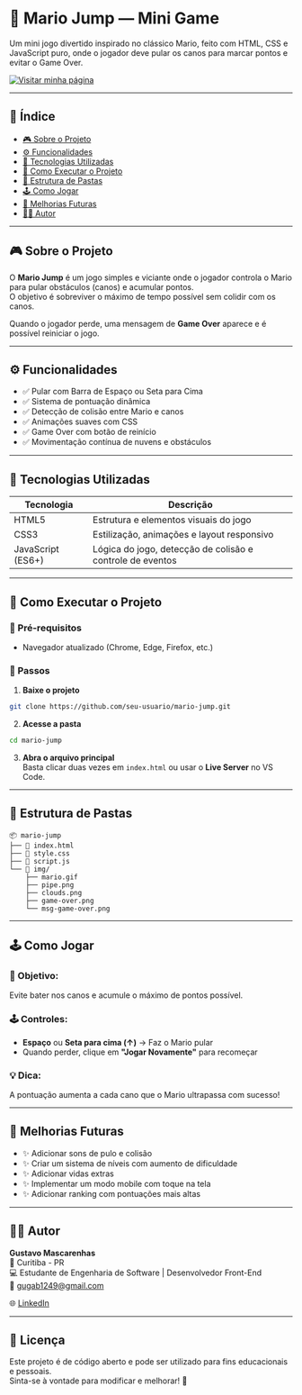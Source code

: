 # 🍄 Mario Jump — Mini Game

Um mini jogo divertido inspirado no clássico Mario, feito com HTML, CSS e JavaScript puro, onde o jogador deve pular os canos para marcar pontos e evitar o Game Over.

[![Visitar minha página](https://img.shields.io/badge/🌐_Visitar%20minha%20página-4CAF50?style=for-the-badge)](https://gustavomascarenhassfier.github.io/Mario-Jump-Mini-Game/)


---

## 📖 Índice

- [🎮 Sobre o Projeto](#sobre-o-projeto)  
- [⚙️ Funcionalidades](#funcionalidades)  
- [🧠 Tecnologias Utilizadas](#tecnologias-utilizadas)  
- [🚀 Como Executar o Projeto](#como-executar-o-projeto)  
- [📁 Estrutura de Pastas](#estrutura-de-pastas)  
- [🕹️ Como Jogar](#como-jogar)  
- [🔮 Melhorias Futuras](#melhorias-futuras)  
- [👨‍💻 Autor](#autor)  

---

## 🎮 Sobre o Projeto <a id="sobre-o-projeto"></a>

O **Mario Jump** é um jogo simples e viciante onde o jogador controla o Mario para pular obstáculos (canos) e acumular pontos.  
O objetivo é sobreviver o máximo de tempo possível sem colidir com os canos.

Quando o jogador perde, uma mensagem de **Game Over** aparece e é possível reiniciar o jogo.

---

## ⚙️ Funcionalidades <a id="funcionalidades"></a>

- ✅ Pular com Barra de Espaço ou Seta para Cima  
- ✅ Sistema de pontuação dinâmica  
- ✅ Detecção de colisão entre Mario e canos  
- ✅ Animações suaves com CSS  
- ✅ Game Over com botão de reinício  
- ✅ Movimentação contínua de nuvens e obstáculos  

---

## 🧠 Tecnologias Utilizadas <a id="tecnologias-utilizadas"></a>

| Tecnologia | Descrição |
|------------|-----------|
| HTML5      | Estrutura e elementos visuais do jogo |
| CSS3       | Estilização, animações e layout responsivo |
| JavaScript (ES6+) | Lógica do jogo, detecção de colisão e controle de eventos |

---

## 🚀 Como Executar o Projeto <a id="como-executar-o-projeto"></a>

### 🔹 Pré-requisitos

- Navegador atualizado (Chrome, Edge, Firefox, etc.)

### 🔹 Passos

1. **Baixe o projeto**  
```bash
git clone https://github.com/seu-usuario/mario-jump.git
```

2. **Acesse a pasta**  
```bash
cd mario-jump
```

3. **Abra o arquivo principal**  
Basta clicar duas vezes em `index.html` ou usar o **Live Server** no VS Code.

---

## 📁 Estrutura de Pastas <a id="estrutura-de-pastas"></a>

```
📦 mario-jump
├── 📄 index.html
├── 📄 style.css
├── 📄 script.js
└── 📂 img/
    ├── mario.gif
    ├── pipe.png
    ├── clouds.png
    ├── game-over.png
    └── msg-game-over.png
```

---

## 🕹️ Como Jogar <a id="como-jogar"></a>

### 🎯 Objetivo:
Evite bater nos canos e acumule o máximo de pontos possível.

### 🕹️ Controles:
- **Espaço** ou **Seta para cima (↑)** → Faz o Mario pular  
- Quando perder, clique em **"Jogar Novamente"** para recomeçar

### 💡 Dica:
A pontuação aumenta a cada cano que o Mario ultrapassa com sucesso!

---

## 🔮 Melhorias Futuras <a id="melhorias-futuras"></a>

- ✨ Adicionar sons de pulo e colisão  
- ✨ Criar um sistema de níveis com aumento de dificuldade  
- ✨ Adicionar vidas extras  
- ✨ Implementar um modo mobile com toque na tela  
- ✨ Adicionar ranking com pontuações mais altas  

---

## 👨‍💻 Autor <a id="autor"></a>

**Gustavo Mascarenhas**  
📍 Curitiba - PR  
💻 Estudante de Engenharia de Software | Desenvolvedor Front-End  
📧 gugab1249@gmail.com

🌐 [LinkedIn](https://www.linkedin.com/in/gustavo-mascarenhas-a3b570297/)  

---

## 📝 Licença

Este projeto é de código aberto e pode ser utilizado para fins educacionais e pessoais.  
Sinta-se à vontade para modificar e melhorar! 🚀


